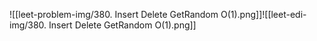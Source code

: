 ![[leet-problem-img/380. Insert Delete GetRandom O(1).png]]![[leet-edi-img/380. Insert Delete GetRandom O(1).png]]